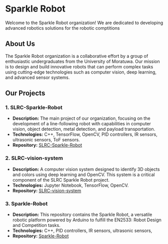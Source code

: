 # Sparkle Robot

Welcome to the Sparkle Robot organization! We are dedicated to developing advanced robotics solutions for the robotic comptitions 

## About Us

The Sparkle Robot organization is a collaborative effort by a group of enthusiastic undergraduates from the University of Moratuwa. Our mission is to design and build innovative robots that can perform complex tasks using cutting-edge technologies such as computer vision, deep learning, and advanced sensor systems.

## Our Projects

### 1. SLRC-Sparkle-Robot
- **Description:** The main project of our organization, focusing on the development of a line-following robot with capabilities in computer vision, object detection, metal detection, and payload transportation.
- **Technologies:** C++, TensorFlow, OpenCV, PID controllers, IR sensors, ultrasonic sensors, ToF sensors.
- **Repository:** [SLRC-Sparkle-Robot](https://github.com/SLRC-Vision-based-Robot/SLRC-Sparkle-Robot)

### 2. SLRC-vision-system
- **Description:** A computer vision system designed to identify 3D objects and colors using deep learning and OpenCV. This system is a critical component of the SLRC Sparkle Robot project.
- **Technologies:** Jupyter Notebook, TensorFlow, OpenCV.
- **Repository:** [SLRC-vision-system](https://github.com/SLRC-Vision-based-Robot/SLRC-vision-system)

### 3. Sparkle-Robot
- **Description:** This repository contains the Sparkle Robot, a versatile robotic platform powered by Arduino to fulfill the EN2533: Robot Design and Competition tasks.
- **Technologies:** C++, PID controllers, IR sensors, ultrasonic sensors,
- **Repository:** [Sparkle-Robot](https://github.com/SLRC-Vision-based-Robot/Sparkle-Robot)
